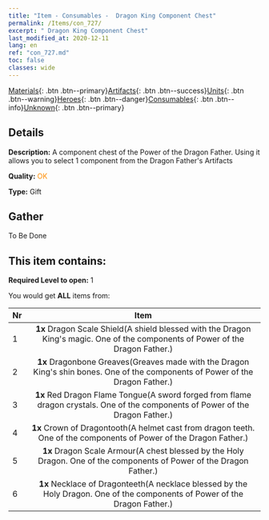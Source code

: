 ```yaml
---
title: "Item - Consumables -  Dragon King Component Chest"
permalink: /Items/con_727/
excerpt: " Dragon King Component Chest"
last_modified_at: 2020-12-11
lang: en
ref: "con_727.md"
toc: false
classes: wide
---
```

 [Materials](/Items/){: .btn .btn--primary}[Artifacts](/Items/Artifacts/){: .btn .btn--success}[Units](/Items/Units/){: .btn .btn--warning}[Heroes](/Items/Heroes/){: .btn .btn--danger}[Consumables](/Items/Consumables/){: .btn .btn--info}[Unknown](/Items/Unknown/){: .btn .btn--primary}

## Details
 **Description:** A component chest of the Power of the Dragon Father. Using it allows you to select 1 component from the Dragon Father's Artifacts

 **Quality:** <span style="color: #FF8C00">OK</span>

 **Type:** Gift

## Gather

  To Be Done

## This item contains:

 **Required Level to open:** 1

 You would get **ALL** items  from:

  | Nr |      Item    |
  |:---|:------------:|
  | 1 |  **1x** Dragon Scale Shield(A shield blessed with the Dragon King's magic. One of the components of Power of the Dragon Father.) | 
  | 2 |  **1x** Dragonbone Greaves(Greaves made with the Dragon King's shin bones. One of the components of Power of the Dragon Father.) | 
  | 3 |  **1x** Red Dragon Flame Tongue(A sword forged from flame dragon crystals. One of the components of Power of the Dragon Father.) | 
  | 4 |  **1x** Crown of Dragontooth(A helmet cast from dragon teeth. One of the components of Power of the Dragon Father.) | 
  | 5 |  **1x** Dragon Scale Armour(A chest blessed by the Holy Dragon. One of the components of Power of the Dragon Father.) | 
  | 6 |  **1x** Necklace of Dragonteeth(A necklace blessed by the Holy Dragon. One of the components of Power of the Dragon Father.) | 
